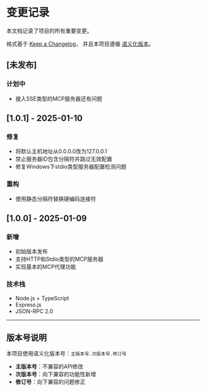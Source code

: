 # 变更记录

本文档记录了项目的所有重要变更。

格式基于 [Keep a Changelog](https://keepachangelog.com/zh-CN/1.0.0/)，
并且本项目遵循 [语义化版本](https://semver.org/lang/zh-CN/)。

## [未发布]

### 计划中
- 接入SSE类型的MCP服务器还有问题

## [1.0.1] - 2025-01-10

### 修复
- 将默认主机地址从0.0.0.0改为127.0.0.1
- 禁止服务器ID包含分隔符并跳过无效配置
- 修复Windows下stdio类型服务器配置检测问题

### 重构
- 使用静态分隔符替换硬编码连接符

## [1.0.0] - 2025-01-09

### 新增
- 初始版本发布
- 支持HTTP和Stdio类型的MCP服务器
- 实现基本的MCP代理功能

### 技术栈
- Node.js + TypeScript
- Express.js
- JSON-RPC 2.0

---

## 版本号说明

本项目使用语义化版本号：`主版本号.次版本号.修订号`

- **主版本号**：不兼容的API修改
- **次版本号**：向下兼容的功能性新增
- **修订号**：向下兼容的问题修正